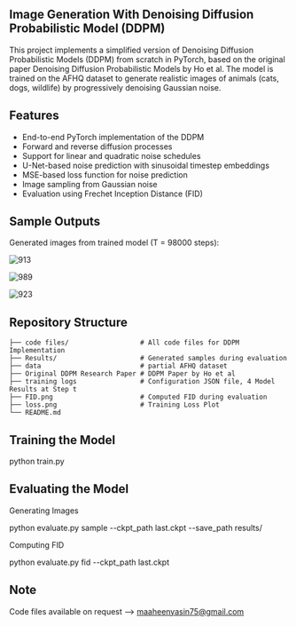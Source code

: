 ## Image Generation With Denoising Diffusion Probabilistic Model (DDPM)

This project implements a simplified version of Denoising Diffusion Probabilistic Models (DDPM) from scratch in PyTorch, based on the original paper Denoising Diffusion Probabilistic Models by Ho et al. The model is trained on the AFHQ dataset to generate realistic images of animals (cats, dogs, wildlife) by progressively denoising Gaussian noise.

## Features

- End-to-end PyTorch implementation of the DDPM  
- Forward and reverse diffusion processes  
- Support for linear and quadratic noise schedules  
- U-Net-based noise prediction with sinusoidal timestep embeddings  
- MSE-based loss function for noise prediction  
- Image sampling from Gaussian noise  
- Evaluation using Frechet Inception Distance (FID)

## Sample Outputs

Generated images from trained model (T = 98000 steps):

![913](https://github.com/user-attachments/assets/4ab89102-cada-4826-ba2b-41c480fd1aee)

![989](https://github.com/user-attachments/assets/d8bd1ecc-24a5-42c0-9bb8-a9a86affadee)

![923](https://github.com/user-attachments/assets/1d542079-5af3-4fce-ba29-280a8c00d4e4)

## Repository Structure

```
├── code files/                  # All code files for DDPM Implementation
├── Results/                     # Generated samples during evaluation
├── data                         # partial AFHQ dataset
├── Original DDPM Research Paper # DDPM Paper by Ho et al
├── training logs                # Configuration JSON file, 4 Model Results at Step t
├── FID.png                      # Computed FID during evaluation
├── loss.png                     # Training Loss Plot
└── README.md
```

## Training the Model 

python train.py 

## Evaluating the Model 

Generating Images 

python evaluate.py sample --ckpt_path last.ckpt --save_path results/


Computing FID

python evaluate.py fid --ckpt_path last.ckpt

## Note 
Code files available on request --> maaheenyasin75@gmail.com
